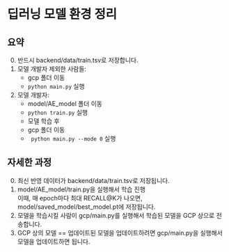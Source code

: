 # 딥러닝 모델 환경 정리

## 요약
0. 반드시 backend/data/train.tsv로 저장합니다.
1. 모델 개발자 제외한 사람들:  
    - gcp 폴더 이동
    - ``` python main.py ``` 실행
2. 모델 개발자:
    - model/AE_model 폴더 이동
    - ``` python train.py ``` 실행
    - 모델 학습 후
    - gcp 폴더 이동
    - ``` python main.py --mode 0``` 실행

## 자세한 과정

0. 최신 반영 데이터가 backend/data/train.tsv로 저장됩니다.
1. model/AE_model/train.py을 실행해서 학습 진행  
    이때, 매 epoch마다 최대 RECALL@K가 나오면, model/saved_model/best_model.pt에  저장됩니다.
2. 모델을 학습시킬 사람이 gcp/main.py를 실행해서 학습된 모델을 GCP 상으로 전송합니다.
3. GCP 상의 모델 == 업데이트된 모델을 업데이트하려면 gcp/main.py을 실행해서 모델을 업데이트하면 됩니다.